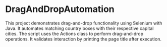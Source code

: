 # DragAndDropAutomation
This project demonstrates drag-and-drop functionality using Selenium with Java. It automates matching country boxes with their respective capital cities. The script uses the Actions class to perform drag-and-drop operations. It validates interaction by printing the page title after execution.
